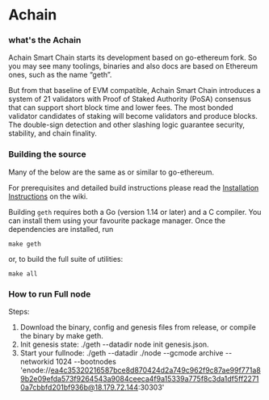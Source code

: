 # Achain


### what's the Achain

Achain Smart Chain starts its development based on go-ethereum fork. So you may see many toolings, binaries and also docs are based on Ethereum ones, such as the name “geth”.

But from that baseline of EVM compatible, Achain Smart Chain introduces a system of 21 validators with Proof of Staked Authority (PoSA) consensus that can support short block time and lower fees. The most bonded validator candidates of staking will become validators and produce blocks. The double-sign detection and other slashing logic guarantee security, stability, and chain finality.

### Building the source

Many of the below are the same as or similar to go-ethereum.

For prerequisites and detailed build instructions please read the [Installation Instructions](https://github.com/ethereum/go-ethereum/wiki/Building-Ethereum) on the wiki.

Building `geth` requires both a Go (version 1.14 or later) and a C compiler. You can install
them using your favourite package manager. Once the dependencies are installed, run

```shell
make geth
```

or, to build the full suite of utilities:

```shell
make all
```

### How to run Full node

Steps:

1. Download the binary, config and genesis files from release, or compile the binary by make geth.
2. Init genesis state: ./geth --datadir node init genesis.json.
3. Start your fullnode: ./geth --datadir ./node --gcmode archive --networkid 1024 --bootnodes 'enode://ea4c35320216587bce8d870424d2a749c962f9c87ae99f771a89b2e09efda573f9264543a9084ceeca4f9a15339a775f8c3da1df5ff22710a7cbbfd201bf936b@18.179.72.144:30303'
